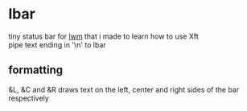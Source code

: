 # lbar
tiny status bar for [lwm](https://github.com/miublue/lwm) that i made to learn how to use Xft  
pipe text ending in '\n' to lbar

## formatting
&L, &C and &R draws text on the left, center and right sides of the bar respectively

